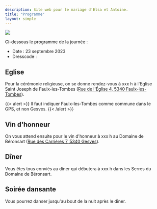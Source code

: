 ```yaml
---
description: Site web pour le mariage d'Elsa et Antoine.
title: "Programme"
layout: simple
---
```


![](/photo/barbaracox/DSC_5198.jpg)

Ci-dessous le programme de la journée :

-   Date : 23 septembre 2023
-   Dresscode :

## Eglise

Pour la cérémonie religieuse, on se donne rendez-vous à xxx h à l'Eglise Saint Joseph de Faulx-les-Tombes ([Rue de l'Église 4, 5340 Faulx-les-Tombes](https://goo.gl/maps/iodiArA1H5ZXrkYe6)).

{{< alert >}}
Il faut indiquer Faulx-les-Tombes comme commune dans le GPS, et non Gesves.
{{< /alert >}}

## Vin d'honneur

On vous attend ensuite pour le vin d'honneur à xxx h au Domaine de Béronsart ([Rue des Carrières 7, 5340 Gesves](https://goo.gl/maps/2AxCz3uQ3updXrCw6)).

## Dîner

Vous êtes tous conviés au dîner qui débutera à xxx h dans les Serres du Domaine de Béronsart.

## Soirée dansante

Vous pourrez danser jusqu'au bout de la nuit après le dîner.
